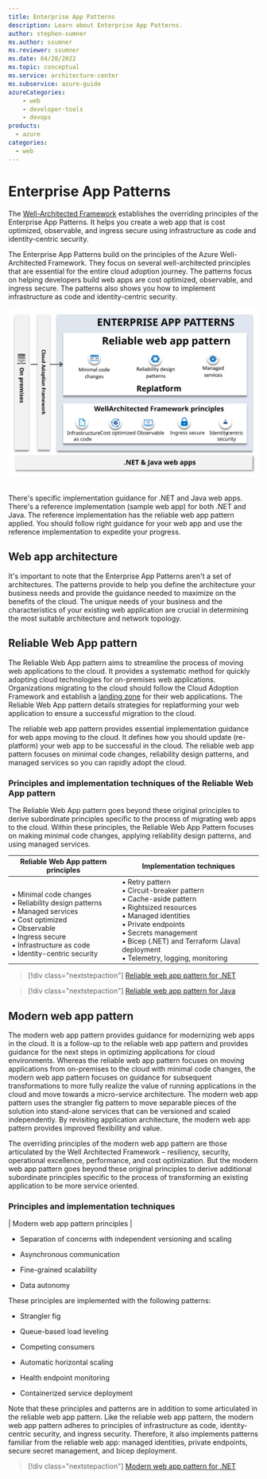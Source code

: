 ```yaml
---
title: Enterprise App Patterns
description: Learn about Enterprise App Patterns.
author: stephen-sumner    
ms.author: ssumner
ms.reviewer: ssumner
ms.date: 04/28/2022
ms.topic: conceptual
ms.service: architecture-center
ms.subservice: azure-guide
azureCategories:
    - web
    - developer-tools
    - devops
products:
  - azure
categories:
  - web
---
```



# Enterprise App Patterns

The [Well-Architected Framework](/azure/well-architected/pillars) establishes the overriding principles of the Enterprise App Patterns. It helps you create a web app that is cost optimized, observable, and ingress secure using infrastructure as code and identity-centric security.

The Enterprise App Patterns build on the principles of the Azure Well-Architected Framework. They focus on several well-architected principles that are essential for the entire cloud adoption journey. The patterns focus on helping developers build web apps are cost optimized, observable, and ingress secure. The patterns also shows you how to implement infrastructure as code and identity-centric security.

[![Diagram showing the principles of the Reliable Web App](../_images/eap-overview.svg)](../_images/eap-overview.svg#lightbox)

##

There's specific implementation guidance for .NET and Java web apps. There's a reference implementation (sample web app) for both .NET and Java. The reference implementation has the reliable web app pattern applied. You should follow right guidance for your web app and use the reference implementation to expedite your progress.

## Web app architecture

It's important to note that the Enterprise App Patterns aren't a set of architectures. The patterns provide to help you define the architecture your business needs and provide the  guidance needed to maximize on the benefits of the cloud. The unique needs of your business and the characteristics of your existing web application are crucial in determining the most suitable architecture and network topology.

## Reliable Web App pattern

The Reliable Web App pattern aims to streamline the process of moving web applications to the cloud. It provides a systematic method for quickly adopting cloud technologies for on-premises web applications. Organizations migrating to the cloud should follow the Cloud Adoption Framework and establish a [landing zone](/azure/cloud-adoption-framework/ready/landing-zone/) for their web applications. The Reliable Web App pattern details strategies for replatforming your web application to ensure a successful migration to the cloud.

The reliable web app pattern provides essential implementation guidance for web apps moving to the cloud. It defines how you should update (re-platform) your web app to be successful in the cloud. The reliable web app pattern focuses on minimal code changes, reliability design patterns, and managed services so you can rapidly adopt the cloud.

### Principles and implementation techniques of the Reliable Web App pattern

The Reliable Web App pattern goes beyond these original principles to derive subordinate principles specific to the process of migrating web apps to the cloud. Within these principles, the Reliable Web App Pattern focuses on making minimal code changes, applying reliability design patterns, and using managed services.

| Reliable Web App pattern principles | Implementation techniques |
| --- | --- |
| <br>▪ Minimal code changes<br>▪ Reliability design patterns<br>▪ Managed services<br>▪ Cost optimized<br>▪ Observable<br>▪ Ingress secure<br>▪ Infrastructure as code<br>▪ Identity-centric security|▪ Retry pattern <br> ▪ Circuit-breaker pattern <br>▪ Cache-aside pattern <br>▪ Rightsized resources <br>▪ Managed identities <br>▪ Private endpoints <br>▪ Secrets management <br>▪ Bicep (.NET) and Terraform (Java) deployment <br>▪ Telemetry, logging, monitoring |

>[!div class="nextstepaction"]
>[Reliable web app pattern for .NET](./reliable-web-app/dotnet/plan-implementation.yml)

>[!div class="nextstepaction"]
>[Reliable web app pattern for Java](./reliable-web-app/java/plan-implementation.yml)

## Modern web app pattern

The modern web app pattern provides guidance for modernizing web apps in the cloud. It is a follow-up to the reliable web app pattern and provides guidance for the next steps in optimizing applications for cloud environments. Whereas the reliable web app pattern focuses on moving applications from on-premises to the cloud with minimal code changes, the modern web app pattern focuses on guidance for subsequent transformations to more fully realize the value of running applications in the cloud and move towards a micro-service architecture. The modern web app pattern uses the strangler fig pattern to move separable pieces of the solution into stand-alone services that can be versioned and scaled independently. By revisiting application architecture, the modern web app pattern provides improved flexibility and value.

The overriding principles of the modern web app pattern are those articulated by the Well Architected Framework – resiliency, security, operational excellence, performance, and cost optimization. But the modern web app pattern goes beyond these original principles to derive additional subordinate principles specific to the process of transforming an existing application to be more service oriented.

### Principles and implementation techniques

| Modern web app pattern principles | 

- Separation of concerns with independent versioning and scaling

- Asynchronous communication

- Fine-grained scalability

- Data autonomy

These principles are implemented with the following patterns:

- Strangler fig

- Queue-based load leveling

- Competing consumers

- Automatic horizontal scaling

- Health endpoint monitoring

- Containerized service deployment

Note that these principles and patterns are in addition to some articulated in the reliable web app pattern. Like the reliable web app pattern, the modern web app pattern adheres to principles of infrastructure as code, identity-centric security, and ingress security. Therefore, it also implements patterns familiar from the reliable web app: managed identities, private endpoints, secure secret management, and bicep deployment.

>[!div class="nextstepaction"]
>[Modern web app pattern for .NET](./modern-web-app/dotnet/plan-implementation.yml)

